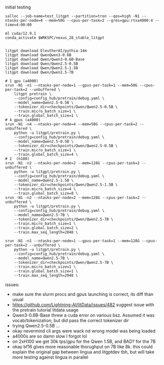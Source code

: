 initial testing

```
salloc --job-name=test_litgpt --partition=tron --qos=high -N1 --ntasks-per-node=4 --mem=50G --cpus-per-task=2 --gres=gpu:rtxa4000:4 --time=4:00:00

ml cuda/12.9.1
conda_activate $WRKSPC/nexus_28_stable_litgpt


litgpt download EleutherAI/pythia-14m
litgpt download QwenQwen3-0.6B
litgpt download Qwen/Qwen3-0.6B-Base
litgpt download Qwen/Qwen2.5-0.5B
litgpt download Qwen/Qwen2.5-1.5B
litgpt download Qwen/Qwen2.5-7B

# 1 gpu (a4000)
srun -N1 -n1 --ntasks-per-node=1 --gpus-per-task=1 --mem=50G --cpus-per-task=2 --unbuffered \
    litgpt pretrain \
    --config=config_hub/pretrain/debug.yaml \
    --model_name=Qwen2.5-0.5B \
    --tokenizer_dir=checkpoints/Qwen/Qwen2.5-0.5B \
    --train.micro_batch_size=1 \
    --train.global_batch_size=1 \
# 4 gpus (a4000)
srun -N1 -n4 --ntasks-per-node=4 --mem=50G --cpus-per-task=2 --unbuffered \
    python -u litgpt/pretrain.py \
    --config=config_hub/pretrain/debug.yaml \
    --model_name=Qwen2.5-0.5B \
    --tokenizer_dir=checkpoints/Qwen/Qwen2.5-0.5B \
    --train.micro_batch_size=1 \
    --train.global_batch_size=4 \
# 2  (h100)
srun -N1 -n2 --ntasks-per-node=2 --mem=128G --cpus-per-task=2 --unbuffered \
    python -u litgpt/pretrain.py \
    --config=config_hub/pretrain/debug.yaml \
    --model_name=Qwen2.5-1.5B \
    --tokenizer_dir=checkpoints/Qwen/Qwen2.5-1.5B \
    --train.micro_batch_size=4 \
    --train.global_batch_size=8 \
srun -N1 -n2 --ntasks-per-node=2 --mem=128G --cpus-per-task=2 --unbuffered \
    python -u litgpt/pretrain.py \
    --config=config_hub/pretrain/debug.yaml \
    --model_name=Qwen2.5-7B \
    --tokenizer_dir=checkpoints/Qwen/Qwen2.5-7B \
    --train.micro_batch_size=1 \
    --train.global_batch_size=2 \
    --train.max_seq_length=2048 \

srun -N1 -n1 --ntasks-per-node=1 --gpus-per-task=1 --mem=128G --cpus-per-task=2 --unbuffered \
    python -u litgpt/pretrain.py \
    --config=config_hub/pretrain/debug.yaml \
    --model_name=Qwen2.5-7B \
    --tokenizer_dir=checkpoints/Qwen/Qwen2.5-7B \
    --train.micro_batch_size=1 \
    --train.global_batch_size=1 \
    --train.max_seq_length=2048 \

```

issues:
- make sure the slurm procs and gpus launching is correct, its diff than usual
- https://github.com/Lightning-AI/litData/issues/482 suggest issue with the pretrain tutorial litdata usage
- Qwen3-0.6B-Base threw a cuda error on various bsz. Assumed it was vocab/tokenization, but did pass the correct tokenizer dir
- trying Qwen2.5-0.5B ... 
- okay nevermind cli args were wack nd wrong model was being loaded
- a4000s are so damn slow I forgot lol
- on 2xH100 we get 30k tps/gpu for the Qwen 1.5B, and  BAD?   for the 7B
- okay bf16 gives more reasonable thorughput on 7B like 8k. this could explain the original gap between lingua and litgptdev tbh, but will take more testing
against lingua in parallel



